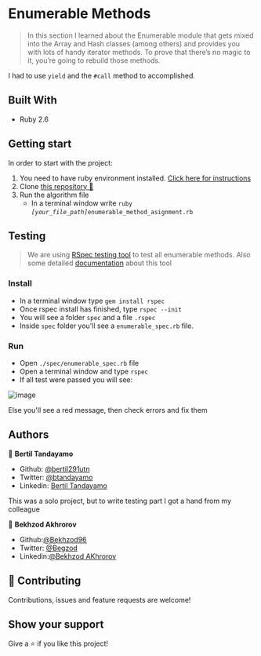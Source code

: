# Enumerable Methods  

> In this section I learned about the Enumerable module that gets mixed into the Array and Hash classes (among others) and provides you with lots of handy iterator methods. To prove that there’s no magic to it, you’re going to rebuild those methods.

I had to use `yield` and the `#call` method to accomplished.

## Built With

- Ruby 2.6

## Getting start

In order to start with the project:

1. You need to have ruby environment installed. [Click here for instructions](https://www.ruby-lang.org/en/documentation/installation/)
2. Clone [this repository :blue_book:](https://github.com/bertil291utn/enumerabe-methods.git)
3. Run the algorithm file
    - In a terminal window write `ruby `*`[your_file_path]`*`enumerable_method_asignment.rb`

## Testing

> We are using [RSpec testing tool](https://rspec.info/) to test all enumerable methods. Also some detailed [documentation](https://relishapp.com/rspec/docs) about this tool

### Install
- In a terminal window type `gem install rspec`
- Once rspec install has finished, type `rspec --init`
- You will see a folder `spec` and a file `.rspec`
- Inside `spec` folder you'll see a `enumerable_spec.rb` file.

### Run
- Open `./spec/enumerable_spec.rb` file
- Open a terminal window and type `rspec`
- If all test were passed you will see: 

![image](https://user-images.githubusercontent.com/24902525/79693179-c8f7a200-822e-11ea-9cb9-1518cc8c1fd7.png)

Else you'll see a red message, then check errors and fix them 

## Authors

👤 **Bertil Tandayamo**

- Github: [@bertil291utn](https://github.com/bertil291utn)
- Twitter: [@btandayamo](https://twitter.com/batandayamo)
- Linkedin: [Bertil Tandayamo](http://bit.ly/bertil_linkedin)

This was a solo project, but to write testing part I got a hand from my colleague 

👤 **Bekhzod Akhrorov**

- Github:[@Bekhzod96](https://github.com/Bekhzod96)
- Twitter: [ @Begzod](https://twitter.com/25d47e8987f740b)
- Linkedin:[@Bekhzod AKhrorov](https://www.linkedin.com/in/bekhzod-akhrorov-b24232113/)

## 🤝 Contributing

Contributions, issues and feature requests are welcome!

## Show your support

Give a ⭐️ if you like this project!
